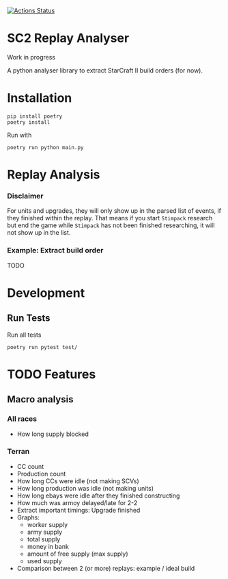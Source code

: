 [![Actions Status](https://github.com/BurnySc2/sc2-replay-analyser/workflows/RunTests/badge.svg)](https://github.com/BurnySc2/sc2-replay-analyser/actions)

# SC2 Replay Analyser
Work in progress

A python analyser library to extract StarCraft II build orders (for now).

# Installation
```
pip install poetry
poetry install
```

Run with 
```
poetry run python main.py
```

# Replay Analysis
### Disclaimer
For units and upgrades, they will only show up in the parsed list of events, if they finished within the replay.
That means if you start `Stimpack` research but end the game while `Stimpack` has not been finished researching, it will not show up in the list.
### Example: Extract build order
TODO

# Development
## Run Tests
Run all tests

`poetry run pytest test/`

# TODO Features

## Macro analysis
### All races
- How long supply blocked
### Terran
- CC count
- Production count
- How long CCs were idle (not making SCVs)
- How long production was idle (not making units)
- How long ebays were idle after they finished constructing
- How much was armoy delayed/late for 2-2
- Extract important timings: Upgrade finished
- Graphs: 
    - worker supply
    - army supply
    - total supply
    - money in bank
    - amount of free supply (max supply) 
    - used supply
- Comparison between 2 (or more) replays: example / ideal build


